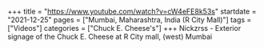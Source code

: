 +++
title = "https://www.youtube.com/watch?v=cW4eFE8k53s"
startdate = "2021-12-25"
pages = ["Mumbai, Maharashtra, India (R City Mall)"]
tags = ["Videos"]
categories = ["Chuck E. Cheese's"]
+++
Nickzrss - Exterior signage of the Chuck E. Cheese at R City mall, (west) Mumbai
